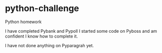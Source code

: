 # python-challenge
Python homework


I have completed Pybank and Pypoll
I started some code on Pyboss and am confident I know how to complete it. 

I have not done anything on Pyparagrah yet.
